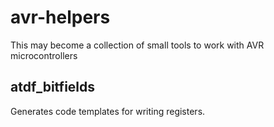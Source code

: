 # avr-helpers

This may become a collection of small tools to work with AVR microcontrollers

## atdf_bitfields

Generates code templates for writing registers.